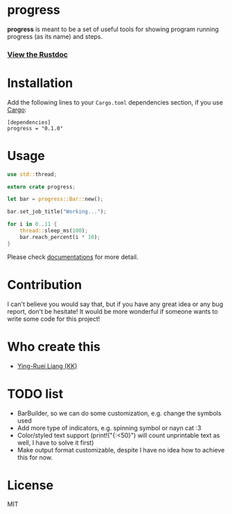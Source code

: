 progress
========

**progress** is meant to be a set of useful tools for showing program running
progress (as its name) and steps. 

### [View the Rustdoc](https://TheKK.github.io/progress/progress)

Installation
============

Add the following lines to your `Cargo.toml` dependencies section, if you
use [Cargo](https://crates.io):

```
[dependencies]
progress = "0.1.0"
```

Usage
=====

``` rust
use std::thread;

extern crate progress;

let bar = progress::Bar::new();

bar.set_job_title("Working...");

for i in 0..11 {
    thread::sleep_ms(100);
    bar.reach_percent(i * 10);
}
```

Please check [documentations](https://TheKK.github.io/progress/progress) for
more detail.

Contribution
============

I can't believe you would say that, but if you have any great idea or any
bug report, don't be hesitate! It would be more wonderful if someone wants
to write some code for this project!

Who create this
===============

- [Ying-Ruei Liang (KK)](https://github.com/TheKK)

TODO list
=========

- BarBuilder, so we can do some customization, e.g. change the symbols used
- Add more type of indicators, e.g. spinning symbol or nayn cat :3
- Color/styled text support (print!("{:<50}") will count unprintable text as
well, I have to solve it first)
- Make output format customizable, despite I have no idea how to achieve this
for now.

License
=======

MIT

